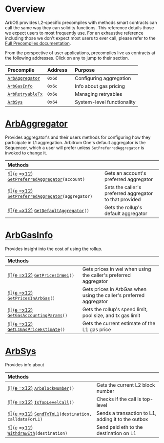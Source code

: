 # Overview
ArbOS provides L2-specific precompiles with methods smart contracts can call the same way they can solidity functions. This reference details those we expect users to most frequently use. For an exhaustive reference including those we don't expect most users to ever call, please refer to the [Full Precompiles documentation](Precompiles.md).

From the perspective of user applications, precompiles live as contracts at the following addresses. Click on any to jump to their section.

| Precompile                                     | Address &nbsp; | Purpose                            |
| :--------------------------------------------- | :------------- | :--------------------------------- |
| [`ArbAggregator`](#ArbAggregator)              | `0x6d`         | Configuring aggregation            |
| [`ArbGasInfo`](#ArbGasInfo)                    | `0x6c`         | Info about gas pricing             |
| [`ArbRetryableTx`](#ArbRetryableTx)            | `0x6e`         | Managing retryables                |
| [`ArbSys`](#ArbSys)                            | `0x64`         | System-level functionality         |

[ArbAggregator_link]: https://github.com/OffchainLabs/nitro/blob/master/precompiles/ArbAddressTable.go
[ArbGasInfo_link]: https://github.com/OffchainLabs/nitro/blob/master/precompiles/ArbGasInfo.go
[ArbRetryableTx_link]: https://github.com/OffchainLabs/nitro/blob/master/precompiles/ArbRetryableTx.go
[ArbSys_link]: https://github.com/OffchainLabs/nitro/blob/master/precompiles/ArbSys.go

# [ArbAggregator][ArbAggregator_link]<a name=ArbAggregator></a>
Provides aggregator's and their users methods for configuring how they participate in L1 aggregation. Arbitrum One's default aggregator is the Sequencer, which a user will prefer unless `SetPreferredAggregator` is invoked to change it.

| Methods                                                         |                                                         |
|:----------------------------------------------------------------|:--------------------------------------------------------|
| [![](e =x12)][As0] [`GetPreferredAggregator`][A0]`(account)`    | Gets an account's preferred aggregator                  |
| [![](e =x12)][As1] [`SetPreferredAggregator`][A1]`(aggregator)` | Sets the caller's preferred aggregator to that provided |
| [![](e =x12)][As2] [`GetDefaultAggregator`][A2]`()`             | Gets the rollup's default aggregator                    |

[A0]: https://github.com/OffchainLabs/nitro/blob/7e4c1a5119d83e144f5398597d046074c1741717/precompiles/ArbAggregator.go#L19
[A1]: https://github.com/OffchainLabs/nitro/blob/7e4c1a5119d83e144f5398597d046074c1741717/precompiles/ArbAggregator.go#L24
[A2]: https://github.com/OffchainLabs/nitro/blob/7e4c1a5119d83e144f5398597d046074c1741717/precompiles/ArbAggregator.go#L29

[As0]: https://github.com/OffchainLabs/nitro/blob/7e4c1a5119d83e144f5398597d046074c1741717/solgen/src/precompiles/ArbAggregator.sol#L7
[As1]: https://github.com/OffchainLabs/nitro/blob/7e4c1a5119d83e144f5398597d046074c1741717/solgen/src/precompiles/ArbAggregator.sol#L11
[As2]: https://github.com/OffchainLabs/nitro/blob/7e4c1a5119d83e144f5398597d046074c1741717/solgen/src/precompiles/ArbAggregator.sol#L14


# [ArbGasInfo][ArbGasInfo_link]<a name=ArbGasInfo></a>
Provides insight into the cost of using the rollup.

| Methods                                                 |                                                                    |
|:--------------------------------------------------------|:-------------------------------------------------------------------|
| [![](e =x12)][GIs1] [`GetPricesInWei`][GI1]`()`         | Gets prices in wei when using the caller's preferred aggregator    |
| [![](e =x12)][GIs3] [`GetPricesInArbGas`][GI3]`()`      | Gets prices in ArbGas when using the caller's preferred aggregator |
| [![](e =x12)][GIs4] [`GetGasAccountingParams`][GI4]`()` | Gets the rollup's speed limit, pool size, and tx gas limit         |
| [![](e =x12)][GIs5] [`GetL1GasPriceEstimate`][GI5]`()`  | Gets the current estimate of the L1 gas price                      |

[GI1]: https://github.com/OffchainLabs/nitro/blob/7e4c1a5119d83e144f5398597d046074c1741717/precompiles/ArbGasInfo.go#L62
[GI3]: https://github.com/OffchainLabs/nitro/blob/7e4c1a5119d83e144f5398597d046074c1741717/precompiles/ArbGasInfo.go#L95
[GI4]: https://github.com/OffchainLabs/nitro/blob/7e4c1a5119d83e144f5398597d046074c1741717/precompiles/ArbGasInfo.go#L104
[GI5]: https://github.com/OffchainLabs/nitro/blob/7e4c1a5119d83e144f5398597d046074c1741717/precompiles/ArbGasInfo.go#L112

[GIs1]: https://github.com/OffchainLabs/nitro/blob/7e4c1a5119d83e144f5398597d046074c1741717/solgen/src/precompiles/ArbGasInfo.sol#L17
[GIs3]: https://github.com/OffchainLabs/nitro/blob/7e4c1a5119d83e144f5398597d046074c1741717/solgen/src/precompiles/ArbGasInfo.sol#L25
[GIs4]: https://github.com/OffchainLabs/nitro/blob/7e4c1a5119d83e144f5398597d046074c1741717/solgen/src/precompiles/ArbGasInfo.sol#L28
[GIs5]: https://github.com/OffchainLabs/nitro/blob/7e4c1a5119d83e144f5398597d046074c1741717/solgen/src/precompiles/ArbGasInfo.sol#L31


# [ArbSys][ArbSys_link]<a name=ArbSys></a>
Provides info about 

| Methods                                                             |                                                    |
|:--------------------------------------------------------------------|:---------------------------------------------------|
| [![](e =x12)][Ss0] [`ArbBlockNumber`][S0]`()`                       | Gets the current L2 block number                   |
| [![](e =x12)][Ss4] [`IsTopLevelCall`][S4]`()`                       | Checks if the call is top-level                    |
| [![](e =x12)][Ss8] [`SendTxToL1`][S8]`(destination, calldataForL1)` | Sends a transaction to L1, adding it to the outbox |
| [![](e =x12)][Ss10] [`WithdrawEth`][S10]`(destination)`             | Send paid eth to the destination on L1             |

[S0]: https://github.com/OffchainLabs/nitro/blob/a9f2030de70460f65377174895836d3e4e33519e/precompiles/ArbSys.go#L27
[S4]: https://github.com/OffchainLabs/nitro/blob/a9f2030de70460f65377174895836d3e4e33519e/precompiles/ArbSys.go#L48
[S8]: https://github.com/OffchainLabs/nitro/blob/a9f2030de70460f65377174895836d3e4e33519e/precompiles/ArbSys.go#L80
[S10]: https://github.com/OffchainLabs/nitro/blob/a9f2030de70460f65377174895836d3e4e33519e/precompiles/ArbSys.go#L153

[Ss0]: https://github.com/OffchainLabs/nitro/blob/a9f2030de70460f65377174895836d3e4e33519e/solgen/src/precompiles/ArbSys.sol#L27
[Ss4]: https://github.com/OffchainLabs/nitro/blob/a9f2030de70460f65377174895836d3e4e33519e/solgen/src/precompiles/ArbSys.sol#L51
[Ss8]: https://github.com/OffchainLabs/nitro/blob/a9f2030de70460f65377174895836d3e4e33519e/solgen/src/precompiles/ArbSys.sol#L87
[Ss10]: https://github.com/OffchainLabs/nitro/blob/a9f2030de70460f65377174895836d3e4e33519e/solgen/src/precompiles/ArbSys.sol#L79
